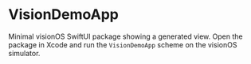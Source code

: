 # VisionDemoApp

Minimal visionOS SwiftUI package showing a generated view.
Open the package in Xcode and run the `VisionDemoApp` scheme on the visionOS simulator.
